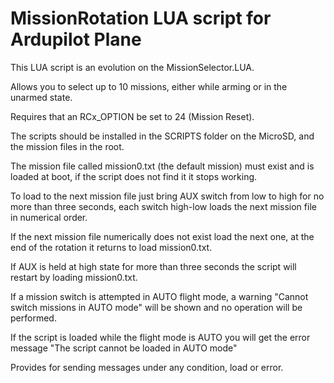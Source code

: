 # MissionRotation LUA script for Ardupilot Plane

This LUA script is an evolution on the MissionSelector.LUA.

Allows you to select up to 10 missions, either while arming or in the unarmed state.

Requires that an RCx_OPTION be set to 24 (Mission Reset).

The scripts should be installed in the SCRIPTS folder on the MicroSD, and the mission files in the root.

The mission file called mission0.txt (the default mission) must exist and is loaded at boot, if the script does not find it it stops working.

To load to the next mission file just bring AUX switch from low to high for no more than three seconds, each switch high-low loads the next mission file in numerical order.

If the next mission file numerically does not exist load the next one, at the end of the rotation it returns to load mission0.txt.

If AUX is held at high state for more than three seconds the script will restart by loading mission0.txt.

If a mission switch is attempted in AUTO flight mode, a warning "Cannot switch missions in AUTO mode" will be shown and no operation will be performed.

If the script is loaded while the flight mode is AUTO you will get the error message "The script cannot be loaded in AUTO mode"

Provides for sending messages under any condition, load or error.
